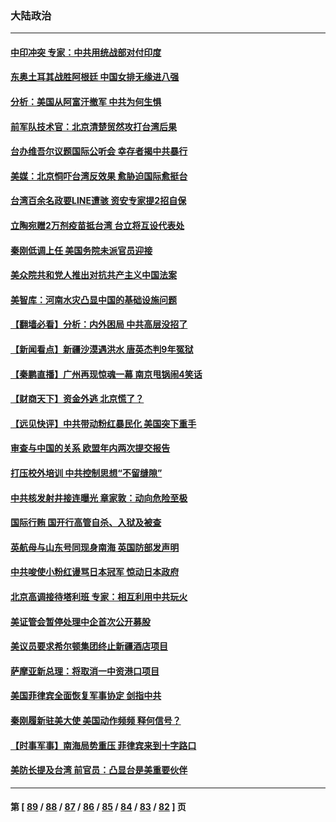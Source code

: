 ### 大陆政治
---
#### [中印冲突 专家：中共用统战部对付印度](../../pages/ncid277/n13129773.md) 
#### [东奥土耳其战胜阿根廷 中国女排无缘进八强](../../pages/ncid277/n13129832.md) 
#### [分析：美国从阿富汗撤军 中共为何生惧](../../pages/ncid277/n13129522.md) 
#### [前军队技术官：北京清楚贸然攻打台湾后果](../../pages/ncid277/n13122749.md) 
#### [台办维吾尔议题国际公听会 幸存者揭中共暴行](../../pages/ncid277/n13129086.md) 
#### [美媒：北京恫吓台湾反效果 愈胁迫国际愈挺台](../../pages/ncid277/n13128977.md) 
#### [台湾百余名政要LINE遭骇 资安专家提2招自保](../../pages/ncid277/n13128844.md) 
#### [立陶宛赠2万剂疫苗抵台湾 台立将互设代表处](../../pages/ncid277/n13128605.md) 
#### [秦刚低调上任 美国务院未派官员迎接](../../pages/ncid277/n13128659.md) 
#### [美众院共和党人推出对抗共产主义中国法案](../../pages/ncid277/n13128564.md) 
#### [美智库：河南水灾凸显中国的基础设施问题](../../pages/ncid277/n13128082.md) 
#### [【翻墙必看】分析：内外困局 中共高层没招了](../../pages/ncid277/n13128479.md) 
#### [【新闻看点】新疆沙漠遇洪水 唐英杰判9年冤狱](../../pages/ncid277/n13128250.md) 
#### [【秦鹏直播】广州再现惊魂一幕 南京甩锅闹4笑话](../../pages/ncid277/n13128272.md) 
#### [【财商天下】资金外逃 北京慌了？](../../pages/ncid277/n13127551.md) 
#### [【远见快评】中共带动粉红暴民化 美国突下重手](../../pages/ncid277/n13128024.md) 
#### [审查与中国的关系 欧盟年内两次提交报告](../../pages/ncid277/n13128057.md) 
#### [打压校外培训 中共控制思想“不留缝隙”](../../pages/ncid277/n13128035.md) 
#### [中共核发射井接连曝光 章家敦：动向危险至极](../../pages/ncid277/n13127900.md) 
#### [国际行贿 国开行高管自杀、入狱及被查](../../pages/ncid277/n13127993.md) 
#### [英航母与山东号同现身南海 英国防部发声明](../../pages/ncid277/n13127917.md) 
#### [中共唆使小粉红谩骂日本冠军 惊动日本政府](../../pages/ncid277/n13127838.md) 
#### [北京高调接待塔利班 专家：相互利用中共玩火](../../pages/ncid277/n13127631.md) 
#### [美证管会暂停处理中企首次公开募股](../../pages/ncid277/n13127725.md) 
#### [美议员要求希尔顿集团终止新疆酒店项目](../../pages/ncid277/n13127358.md) 
#### [萨摩亚新总理：将取消一中资港口项目](../../pages/ncid277/n13127394.md) 
#### [美国菲律宾全面恢复军事协定 剑指中共](../../pages/ncid277/n13127490.md) 
#### [秦刚履新驻美大使 美国动作频频 释何信号？](../../pages/ncid277/n13127266.md) 
#### [【时事军事】南海局势重压 菲律宾来到十字路口](../../pages/ncid277/n13127512.md) 
#### [美防长提及台湾 前官员：凸显台是美重要伙伴](../../pages/ncid277/n13127251.md) 

---
#### 第 [ [89](./89.md) / [88](./88.md) / [87](./87.md) / [86](./86.md) / [85](./85.md) / [84](./84.md) / [83](./83.md) / [82](./82.md) ] 页
